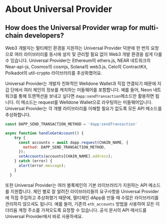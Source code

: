 # About Universal Provider
## How does the Universal Provider wrap for multi-chain developers?

Web3 개발자는 멀티체인 환경을 지원하는 Universal Provider 덕분에 한 번의 요청으로 여러 라이브러리를 동시에 설치 및 관리할 필요 없이 Web3 개발 환경을 쉽게 다룰 수 있습니다. Universal Provider는 Ethereum의 ethers.js, NEAR 네트워크의 Near-api-js, Cosmos의 cosmjs, Solana의 web3.js, Celo의 ContractKit, Polkadot의 util-crypto 라이브러리를 추상화했어요.

Universal Provider는 개발자 친화적인 Welldone Wallet과 직접 연결되기 때문에 지갑 단에서 여러 체인의 정보를 캐치하는 미들웨어를 포함합니다. 예를 들어, Neon 네트워크를 통해 트랜잭션을 보내고 싶다면 `dapp:sendTransaction`메소드만 활용하면 됩니다. 이 메소드는 request를 Welldone Wallet으로 라우팅하는 미들웨어입니다. Universal Provider는 각 개별 라이브러리를 이해할 필요가 없도록 모든 API 메소드를 추상화합니다.

```javascript
const DAPP_SEND_TRANSACTION_METHOD = 'dapp:sendTransaction'

async function handleGetAccount() {
    try {
      const accounts = await dapp.request(CHAIN_NAME, {
        method: DAPP_SEND_TRANSACTION_METHOD,
      });
      setAccounts(accounts[CHAIN_NAME].address);
    } catch (error) {
      alert(error.message);
    }
  }
```

또한 Universal Provider는 여러 블록체인의 기본 라이브러리가 지원하는 API 메소드를 지원합니다. 체인 별로 잘 알려진 라이브러리들의 요구사항을 Universal Provider에 직접 주입하고 추상화했기 때문에, 멀티체인 dApp을 만들 때 수많은 라이브러리를 관리하지 않으셔도 됩니다. 예를 들어, 기존의 `eth_accounts` 방법을 사용하여 모든 이더리움 계정 주소를 가져오도록 요청할 수 있습니다. 공식 문서의 API 메서드를 Universal Provider에서 바로 사용하세요.
